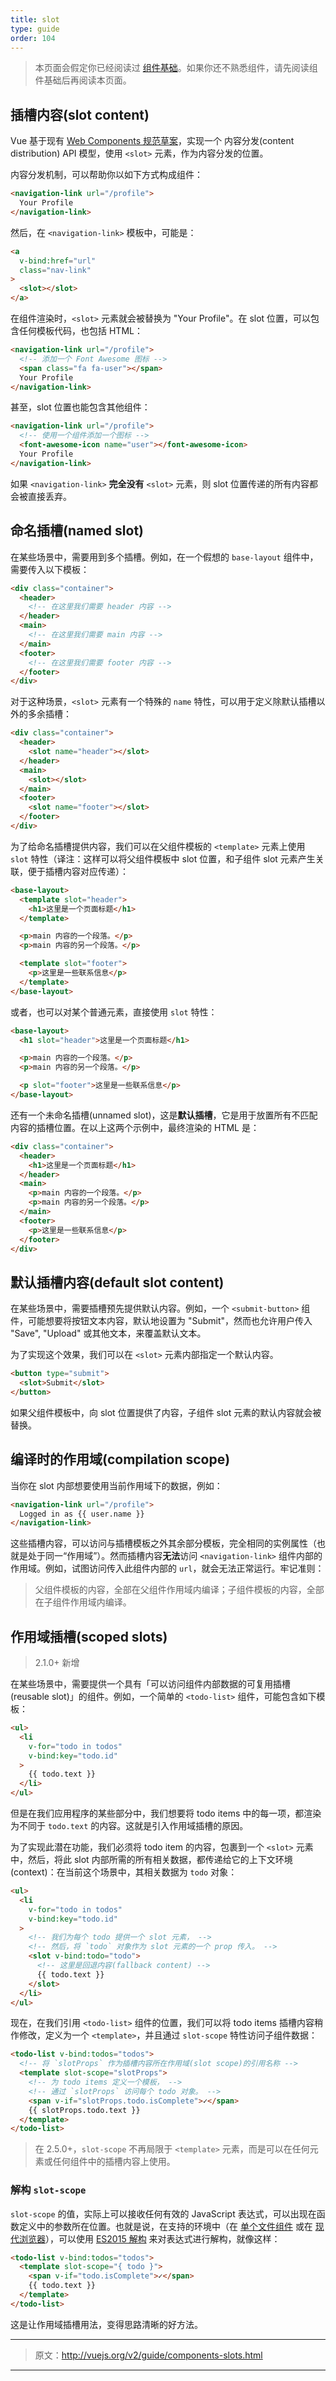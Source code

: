 ```yaml
---
title: slot
type: guide
order: 104
---
```


> 本页面会假定你已经阅读过 [组件基础](components.html)。如果你还不熟悉组件，请先阅读组件基础后再阅读本页面。

## 插槽内容(slot content)

Vue 基于现有 [Web Components 规范草案](https://github.com/w3c/webcomponents/blob/gh-pages/proposals/Slots-Proposal.md)，实现一个 内容分发(content distribution) API 模型，使用 `<slot>` 元素，作为内容分发的位置。

内容分发机制，可以帮助你以如下方式构成组件：

``` html
<navigation-link url="/profile">
  Your Profile
</navigation-link>
```

然后，在 `<navigation-link>` 模板中，可能是：

``` html
<a
  v-bind:href="url"
  class="nav-link"
>
  <slot></slot>
</a>
```

在组件渲染时，`<slot>` 元素就会被替换为 "Your Profile"。在 slot 位置，可以包含任何模板代码，也包括 HTML：

``` html
<navigation-link url="/profile">
  <!-- 添加一个 Font Awesome 图标 -->
  <span class="fa fa-user"></span>
  Your Profile
</navigation-link>
```

甚至，slot 位置也能包含其他组件：

``` html
<navigation-link url="/profile">
  <!-- 使用一个组件添加一个图标 -->
  <font-awesome-icon name="user"></font-awesome-icon>
  Your Profile
</navigation-link>
```

如果 `<navigation-link>` **完全没有** `<slot>` 元素，则 slot 位置传递的所有内容都会被直接丢弃。

## 命名插槽(named slot)

在某些场景中，需要用到多个插槽。例如，在一个假想的 `base-layout` 组件中，需要传入以下模板：

``` html
<div class="container">
  <header>
    <!-- 在这里我们需要 header 内容 -->
  </header>
  <main>
    <!-- 在这里我们需要 main 内容 -->
  </main>
  <footer>
    <!-- 在这里我们需要 footer 内容 -->
  </footer>
</div>
```

对于这种场景，`<slot>` 元素有一个特殊的 `name` 特性，可以用于定义除默认插槽以外的多余插槽：

``` html
<div class="container">
  <header>
    <slot name="header"></slot>
  </header>
  <main>
    <slot></slot>
  </main>
  <footer>
    <slot name="footer"></slot>
  </footer>
</div>
```

为了给命名插槽提供内容，我们可以在父组件模板的 `<template>` 元素上使用 `slot` 特性（译注：这样可以将父组件模板中 slot 位置，和子组件 slot 元素产生关联，便于插槽内容对应传递）：

```html
<base-layout>
  <template slot="header">
    <h1>这里是一个页面标题</h1>
  </template>

  <p>main 内容的一个段落。</p>
  <p>main 内容的另一个段落。</p>

  <template slot="footer">
    <p>这里是一些联系信息</p>
  </template>
</base-layout>
```

或者，也可以对某个普通元素，直接使用 `slot` 特性：

``` html
<base-layout>
  <h1 slot="header">这里是一个页面标题</h1>

  <p>main 内容的一个段落。</p>
  <p>main 内容的另一个段落。</p>

  <p slot="footer">这里是一些联系信息</p>
</base-layout>
```

还有一个未命名插槽(unnamed slot)，这是**默认插槽**，它是用于放置所有不匹配内容的插槽位置。在以上这两个示例中，最终渲染的 HTML 是：

``` html
<div class="container">
  <header>
    <h1>这里是一个页面标题</h1>
  </header>
  <main>
    <p>main 内容的一个段落。</p>
    <p>main 内容的另一个段落。</p>
  </main>
  <footer>
    <p>这里是一些联系信息</p>
  </footer>
</div>
```

## 默认插槽内容(default slot content)

在某些场景中，需要插槽预先提供默认内容。例如，一个 `<submit-button>` 组件，可能想要将按钮文本内容，默认地设置为 "Submit"，然而也允许用户传入 "Save", "Upload" 或其他文本，来覆盖默认文本。

为了实现这个效果，我们可以在 `<slot>` 元素内部指定一个默认内容。

```html
<button type="submit">
  <slot>Submit</slot>
</button>
```

如果父组件模板中，向 slot 位置提供了内容，子组件 slot 元素的默认内容就会被替换。

## 编译时的作用域(compilation scope)

当你在 slot 内部想要使用当前作用域下的数据，例如：

``` html
<navigation-link url="/profile">
  Logged in as {{ user.name }}
</navigation-link>
```

这些插槽内容，可以访问与插槽模板之外其余部分模板，完全相同的实例属性（也就是处于同一“作用域”）。然而插槽内容**无法**访问 `<navigation-link>` 组件内部的作用域。例如，试图访问传入此组件内部的 `url`，就会无法正常运行。牢记准则：

> 父组件模板的内容，全部在父组件作用域内编译；子组件模板的内容，全部在子组件作用域内编译。

## 作用域插槽(scoped slots)

> 2.1.0+ 新增

在某些场景中，需要提供一个具有「可以访问组件内部数据的可复用插槽(reusable slot)」的组件。例如，一个简单的 `<todo-list>` 组件，可能包含如下模板：

```html
<ul>
  <li
    v-for="todo in todos"
    v-bind:key="todo.id"
  >
    {{ todo.text }}
  </li>
</ul>
```

但是在我们应用程序的某些部分中，我们想要将 todo items 中的每一项，都渲染为不同于 `todo.text` 的内容。这就是引入作用域插槽的原因。

为了实现此潜在功能，我们必须将 todo item 的内容，包裹到一个 `<slot>` 元素中，然后，将此 slot 内部所需的所有相关数据，都传递给它的上下文环境(context)：在当前这个场景中，其相关数据为 `todo` 对象：

```html
<ul>
  <li
    v-for="todo in todos"
    v-bind:key="todo.id"
  >
    <!-- 我们为每个 todo 提供一个 slot 元素， -->
    <!-- 然后，将 `todo` 对象作为 slot 元素的一个 prop 传入。 -->
    <slot v-bind:todo="todo">
      <!-- 这里是回退内容(fallback content) -->
      {{ todo.text }}
    </slot>
  </li>
</ul>
```

现在，在我们引用 `<todo-list>` 组件的位置，我们可以将 todo items 插槽内容稍作修改，定义为一个 `<template>`，并且通过 `slot-scope` 特性访问子组件数据：

```html
<todo-list v-bind:todos="todos">
  <!-- 将 `slotProps` 作为插槽内容所在作用域(slot scope)的引用名称 -->
  <template slot-scope="slotProps">
    <!-- 为 todo items 定义一个模板， -->
    <!-- 通过 `slotProps` 访问每个 todo 对象。 -->
    <span v-if="slotProps.todo.isComplete">✓</span>
    {{ slotProps.todo.text }}
  </template>
</todo-list>
```

> 在 2.5.0+，`slot-scope` 不再局限于 `<template>` 元素，而是可以在任何元素或任何组件中的插槽内容上使用。

### 解构 `slot-scope`

`slot-scope` 的值，实际上可以接收任何有效的 JavaScript 表达式，可以出现在函数定义中的参数所在位置。也就是说，在支持的环境中（在 [单个文件组件](single-file-components.html) 或在 [现代浏览器](https://developer.mozilla.org/en-US/docs/Web/JavaScript/Reference/Operators/Destructuring_assignment#Browser_compatibility)），可以使用 [ES2015 解构](https://developer.mozilla.org/en-US/docs/Web/JavaScript/Reference/Operators/Destructuring_assignment#Object_destructuring) 来对表达式进行解构，就像这样：

```html
<todo-list v-bind:todos="todos">
  <template slot-scope="{ todo }">
    <span v-if="todo.isComplete">✓</span>
    {{ todo.text }}
  </template>
</todo-list>
```

这是让作用域插槽用法，变得思路清晰的好方法。

***

> 原文：http://vuejs.org/v2/guide/components-slots.html

***
